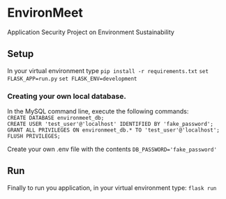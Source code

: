 # EnvironMeet
Application Security Project on Environment Sustainability

## Setup
In your virtual environment type 
`pip install -r requirements.txt`
`set FLASK_APP=run.py`
`set FLASK_ENV=development`

### Creating your own local database.    
In the MySQL command line, execute the following commands:                 
`CREATE DATABASE environmeet_db;`     
`CREATE USER 'test_user'@'localhost' IDENTIFIED BY 'fake_password';`         
`GRANT ALL PRIVILEGES ON environmeet_db.* TO 'test_user'@'localhost';
FLUSH PRIVILEGES;`

Create your own .env file with the contents
`DB_PASSWORD='fake_password'`

## Run
Finally to run you application, in your virtual environment type:
`flask run`
